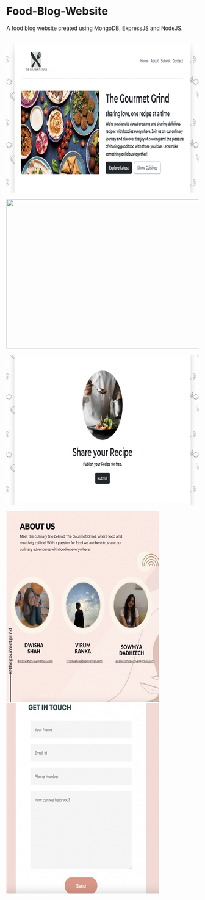 # Food-Blog-Website
A food blog website created using MongoDB, ExpressJS and NodeJS.
<br>
<br>
<p><img src="/Readme_images/home.png"  width="800" height="392"></p>
<p><img src="/Readme_images/food.png"  width="800" height="392"></p>
<p><img src="/Readme_images/submit.png"  width="800" height="392"></p>
<p><img src="/Readme_images/aboutus.png"  width="400" height="500"> <img src="/Readme_images/contactus.png"  width="400" height="500"> </p>

